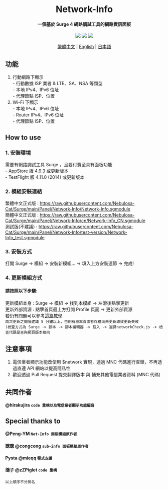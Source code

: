<h1 align="center">Network-Info</h1>

<h4 align="center">一個基於 Surge 4 網路調試工具的網路資訊面板 </h4>

<p align="center">
<img src="https://raw.githubusercontent.com/Nebulosa-Cat/Surge/main/Panel/Network-Info/img/Cell.PNG"></img>
<img src="https://raw.githubusercontent.com/Nebulosa-Cat/Surge/main/Panel/Network-Info/img/wifi.PNG"></img>
<img src="https://raw.githubusercontent.com/Nebulosa-Cat/Surge/main/Panel/Network-Info/img/error.PNG"></img>
</p>
<p align="center">
  <a href="/README.md">繁體中文</a> |
  <a href="/READMEs/README.en.md">English</a> |
  <a href="/READMEs/README.jpn.md">日本語</a>
</p>

## 功能
1. 行動網路下顯示<br>- 行動數據 ISP 業者 & LTE、SA、NSA 等類型<br>- 本地 IPv4、IPv6 位址<br>- 代理節點 ISP、位置
2. Wi-Fi 下顯示<br>- 本地 IPv4、IPv6 位址<br>- Router IPv4、IPv6 位址<br>- 代理節點 ISP、位置

## How to use
### 1. 安裝環境
需要有網路調試工具 Surge ，且要付費至具有面板功能<br>- AppStore 版 4.9.3 或更新版本<br>- TestFlight 版 4.11.0 (2014) 或更新版本
### 2. 模組安裝連結
繁體中文正式版 : https://raw.githubusercontent.com/Nebulosa-Cat/Surge/main/Panel/Network-Info/Network-Info.sgmodule<br>
簡體中文正式版 : https://raw.githubusercontent.com/Nebulosa-Cat/Surge/main/Panel/Network-Info/cn/Network-Info_CN.sgmodule<br>
測試版(不建議) : https://raw.githubusercontent.com/Nebulosa-Cat/Surge/main/Panel/Network-Info/test-version/Network-Info_test.sgmodule
### 3. 安裝方式
打開 Surge -> 模組 -> 安裝新模組... -> 填入上方安裝連節 -> 完成!
### 4. 更新模組方式
#### 請按照以下步驟:<br>
更新模組本身 : Surge -> 模組 -> 找到本模組 -> 左滑後點擊更新<br>
更新外部資源 : 點擊首頁最上方打開 Profile 頁面 -> 更新外部資源 <br>
若仍有問題可以參考[這篇教學](https://www.jkg.tw/p3604/) <br>
`兩次更新之間隔建議 5 分鐘以上，否則有機率頁面暫存檔尚未更新導致更新失敗`<br>
`(檢查方式為 Surge -> 腳本 -> 腳本編輯器 -> 載入 -> 選擇networkCheck.js -> 檢查代碼是否與網頁版本相同`


## 注意事項
1. 電信業者顯示功能改使用 $network 實現，透過 MNC 代碼進行查錶，不再透過直連 API 網站以提高隱私性
2. 歡迎透過 Pull Request 提交翻譯版本 與 補充其他電信業者資料 (MNC 代碼)

## 共同作者
#### @hirakujira `code 重構以及電信業者顯示功能編寫`
## Special thanks to
#### @Peng-YM `Net-Info 面板模組原作者`
#### 聰聰 @congcong `sub-info 面板模組原作者`
#### Pysta @mieqq `程式支援`
#### 鴿子 @zZPiglet `code 重構`
`以上順序不分排名`
